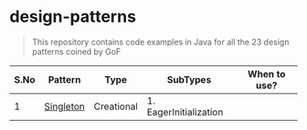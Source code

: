 # design-patterns
> This repository contains code examples in Java for all the 23 design patterns coined by GoF

| S.No |  Pattern  | Type|  SubTypes   |  When to use?   |
| --- | --- | --- | --- | --- | 
| 1 | [Singleton](src/main/java/surya/learns/designpatterns/singleton/README.md) | Creational | 1. EagerInitialization